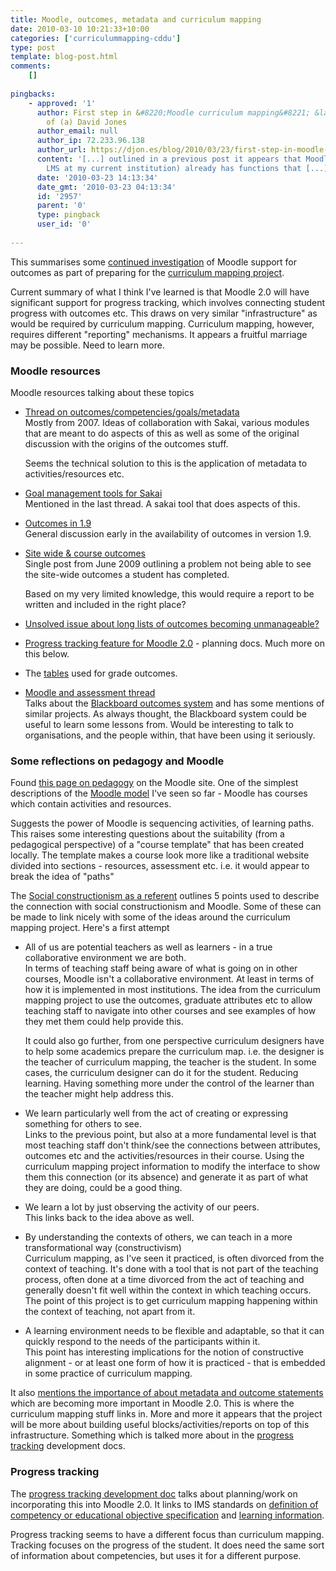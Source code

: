 ```yaml
---
title: Moodle, outcomes, metadata and curriculum mapping
date: 2010-03-10 10:21:33+10:00
categories: ['curriculummapping-cddu']
type: post
template: blog-post.html
comments:
    []
    
pingbacks:
    - approved: '1'
      author: First step in &#8220;Moodle curriculum mapping&#8221; &laquo; The Weblog
        of (a) David Jones
      author_email: null
      author_ip: 72.233.96.138
      author_url: https://djon.es/blog/2010/03/23/first-step-in-moodle-curriculum-mapping/
      content: '[...] outlined in a previous post it appears that Moodle (the institutional
        LMS at my current institution) already has functions that [...]'
      date: '2010-03-23 14:13:34'
      date_gmt: '2010-03-23 04:13:34'
      id: '2957'
      parent: '0'
      type: pingback
      user_id: '0'
    
---
```

This summarises some [continued investigation](/blog2/2010/03/09/outcomes-and-moodle/) of Moodle support for outcomes as part of preparing for the [curriculum mapping project](/blog2/research/curriculum-mapping/).

Current summary of what I think I've learned is that Moodle 2.0 will have significant support for progress tracking, which involves connecting student progress with outcomes etc. This draws on very similar "infrastructure" as would be required by curriculum mapping. Curriculum mapping, however, requires different "reporting" mechanisms. It appears a fruitful marriage may be possible. Need to learn more.

### Moodle resources

Moodle resources talking about these topics

- [Thread on outcomes/competencies/goals/metadata](http://moodle.org/mod/forum/discuss.php?d=63577)  
    Mostly from 2007. Ideas of collaboration with Sakai, various modules that are meant to do aspects of this as well as some of the original discussion with the origins of the outcomes stuff.
    
    Seems the technical solution to this is the application of metadata to activities/resources etc.
    
- [Goal management tools for Sakai](http://confluence.sakaiproject.org/display/GM/Goal+Management+Tools)  
    Mentioned in the last thread. A sakai tool that does aspects of this.
- [Outcomes in 1.9](http://moodle.org/mod/forum/discuss.php?d=78074)  
    General discussion early in the availability of outcomes in version 1.9.
- [Site wide & course outcomes](http://moodle.org/mod/forum/discuss.php?d=125957)  
    Single post from June 2009 outlining a problem not being able to see the site-wide outcomes a student has completed.
    
    Based on my very limited knowledge, this would require a report to be written and included in the right place?
    
- [Unsolved issue about long lists of outcomes becoming unmanageable?](http://tracker.moodle.org/browse/MDL-18919)
- [Progress tracking feature for Moodle 2.0](http://docs.moodle.org/en/Development:Progress_tracking) - planning docs. Much more on this below.
- The [tables](http://docs.moodle.org/en/Development:Grades#grade_outcomes) used for grade outcomes.
- [Moodle and assessment thread](http://moodle.org/mod/forum/discuss.php?d=62979)  
    Talks about the [Blackboard outcomes system](http://www.blackboard.com/Teaching-Learning/Learn-Capabilities/Outcomes-Assessment.aspx) and has some mentions of similar projects. As always thought, the Blackboard system could be useful to learn some lessons from. Would be interesting to talk to organisations, and the people within, that have been using it seriously.

### Some reflections on pedagogy and Moodle

Found [this page on pedagogy](http://docs.moodle.org/en/Pedagogy) on the Moodle site. One of the simplest descriptions of the [Moodle model](http://docs.moodle.org/en/Pedagogy#Moodle_in_three_short_paragraphs) I've seen so far - Moodle has courses which contain activities and resources.

Suggests the power of Moodle is sequencing activities, of learning paths. This raises some interesting questions about the suitability (from a pedagogical perspective) of a "course template" that has been created locally. The template makes a course look more like a traditional website divided into sections - resources, assessment etc. i.e. it would appear to break the idea of "paths"

The [Social constructionism as a referent](http://docs.moodle.org/en/Pedagogy#Social_Constructionism_as_a_Referent) outlines 5 points used to describe the connection with social constructionism and Moodle. Some of these can be made to link nicely with some of the ideas around the curriculum mapping project. Here's a first attempt

- All of us are potential teachers as well as learners - in a true collaborative environment we are both.  
    In terms of teaching staff being aware of what is going on in other courses, Moodle isn't a collaborative environment. At least in terms of how it is implemented in most institutions. The idea from the curriculum mapping project to use the outcomes, graduate attributes etc to allow teaching staff to navigate into other courses and see examples of how they met them could help provide this.
    
    It could also go further, from one perspective curriculum designers have to help some academics prepare the curriculum map. i.e. the designer is the teacher of curriculum mapping, the teacher is the student. In some cases, the curriculum designer can do it for the student. Reducing learning. Having something more under the control of the learner than the teacher might help address this.
    
- We learn particularly well from the act of creating or expressing something for others to see.  
    Links to the previous point, but also at a more fundamental level is that most teaching staff don't think/see the connections between attributes, outcomes etc and the activities/resources in their course. Using the curriculum mapping project information to modify the interface to show them this connection (or its absence) and generate it as part of what they are doing, could be a good thing.
- We learn a lot by just observing the activity of our peers.  
    This links back to the idea above as well.
- By understanding the contexts of others, we can teach in a more transformational way (constructivism)  
    Curriculum mapping, as I've seen it practiced, is often divorced from the context of teaching. It's done with a tool that is not part of the teaching process, often done at a time divorced from the act of teaching and generally doesn't fit well within the context in which teaching occurs. The point of this project is to get curriculum mapping happening within the context of teaching, not apart from it.
- A learning environment needs to be flexible and adaptable, so that it can quickly respond to the needs of the participants within it.  
    This point has interesting implications for the notion of constructive alignment - or at least one form of how it is practiced - that is embedded in some practice of curriculum mapping.

It also [mentions the importance of about metadata and outcome statements](http://docs.moodle.org/en/Pedagogy#Metadata_and_outcome_statements) which are becoming more important in Moodle 2.0. This is where the curriculum mapping stuff links in. More and more it appears that the project will be more about building useful blocks/activities/reports on top of this infrastructure. Something which is talked more about in the [progress tracking](http://docs.moodle.org/en/Development:Progress_tracking) development docs.

### Progress tracking

The [progress tracking development doc](http://docs.moodle.org/en/Development:Progress_tracking) talks about planning/work on incorporating this into Moodle 2.0. It links to IMS standards on [definition of competency or educational objective specification](http://www.imsglobal.org/competencies/index.html) and [learning information](http://www.imsglobal.org/profiles/index.html).

Progress tracking seems to have a different focus than curriculum mapping. Tracking focuses on the progress of the student. It does need the same sort of information about competencies, but uses it for a different purpose.